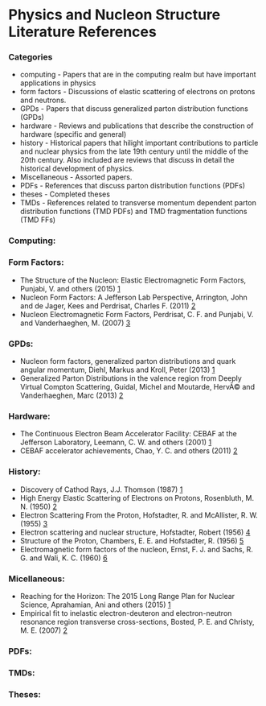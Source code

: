 # Physics and Nucleon Structure Literature References 

### Categories 
- computing - Papers that are in the computing realm but have important applications in physics
- form factors - Discussions of elastic scattering of electrons on protons and neutrons.
- GPDs - Papers that discuss generalized parton distribution functions (GPDs)
- hardware - Reviews and publications that describe the construction of hardware (specific and general)
- history - Historical papers that hilight important contributions to particle and nuclear physics from the late 19th century until the middle of the 20th century.  Also included are reviews that discuss in detail the historical development of physics.
- Miscellaneous - Assorted papers.
- PDFs - References that discuss parton distribution functions (PDFs)
- theses - Completed theses
- TMDs - References related to transverse momentum dependent parton distribution functions (TMD PDFs) and TMD fragmentation functions (TMD FFs)


### Computing: 

### Form Factors: 
- The Structure of the Nucleon: Elastic Electromagnetic Form Factors, Punjabi, V. and others (2015) [1](https://arxiv.org/abs/1503.01452)
- Nucleon Form Factors: A Jefferson Lab Perspective, Arrington, John and de Jager, Kees and Perdrisat, Charles F. (2011) [2](https://arxiv.org/abs/1102.2463)
- Nucleon Electromagnetic Form Factors, Perdrisat, C. F. and Punjabi, V. and Vanderhaeghen, M. (2007) [3](https://arxiv.org/abs/hep-ph/0612014)

### GPDs: 
- Nucleon form factors, generalized parton distributions and quark angular momentum, Diehl, Markus and Kroll, Peter (2013) [1](https://arxiv.org/abs/1302.4604)
- Generalized Parton Distributions in the valence region from Deeply Virtual Compton Scattering, Guidal, Michel and Moutarde, HervÃ© and Vanderhaeghen, Marc (2013) [2](https://arxiv.org/abs/1303.6600)

### Hardware: 
- The Continuous Electron Beam Accelerator Facility: CEBAF at the Jefferson Laboratory, Leemann, C. W. and others (2001) [1](https://www.sciencedirect.com/science/article/pii/0375947488909219)
- CEBAF accelerator achievements, Chao, Y. C. and others (2011) [2](http://iopscience.iop.org/article/10.1088/1742-6596/299/1/012015)

### History: 
- Discovery of Cathod Rays, J.J. Thomson (1987) [1](http://gsjournal.net/Science-Journals/Historical%20Papers-Mechanics%20/%20Electrodynamics/Download/5914)
- High Energy Elastic Scattering of Electrons on Protons, Rosenbluth, M. N. (1950) [2](https://journals.aps.org/pr/abstract/10.1103/PhysRev.79.615)
- Electron Scattering From the Proton, Hofstadter, R. and McAllister, R. W. (1955) [3](https://journals.aps.org/pr/abstract/10.1103/PhysRev.98.217)
- Electron scattering and nuclear structure, Hofstadter, Robert (1956) [4](https://journals.aps.org/rmp/abstract/10.1103/RevModPhys.28.214)
- Structure of the Proton, Chambers, E. E. and Hofstadter, R. (1956) [5](https://journals.aps.org/pr/abstract/10.1103/PhysRev.103.1454) 
- Electromagnetic form factors of the nucleon, Ernst, F. J. and Sachs, R. G. and Wali, K. C. (1960) [6](https://journals.aps.org/pr/abstract/10.1103/PhysRev.119.1105)

### Micellaneous: 
- Reaching for the Horizon: The 2015 Long Range Plan for Nuclear Science, Aprahamian, Ani and others (2015) [1](http://inspirehep.net/record/1398831?ln=en)
- Empirical fit to inelastic electron-deuteron and electron-neutron resonance region transverse cross-sections, Bosted, P. E. and Christy, M. E. (2007) [2](https://journals.aps.org/prc/abstract/10.1103/PhysRevC.77.065206)

### PDFs: 

### TMDs:

### Theses: 
